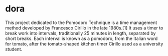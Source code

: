 # dora
This project dedicated to the Pomodoro Technique is a time management method developed by Francesco Cirillo in the late 1980s.[1] It uses a timer to break work into intervals, traditionally 25 minutes in length, separated by short breaks. Each interval is known as a pomodoro, from the Italian word for tomato, after the tomato-shaped kitchen timer Cirillo used as a university student.
